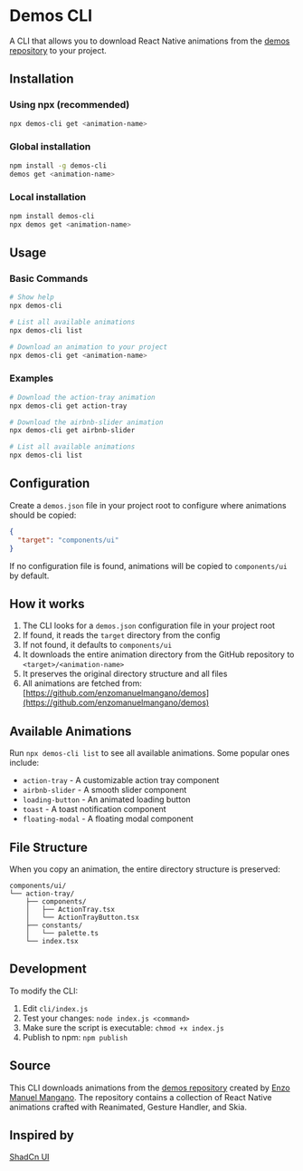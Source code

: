 # Demos CLI

A CLI that allows you to download React Native animations from the [demos repository](https://github.com/enzomanuelmangano/demos) to your project.

## Installation

### Using npx (recommended)

```bash
npx demos-cli get <animation-name>
```

### Global installation

```bash
npm install -g demos-cli
demos get <animation-name>
```

### Local installation

```bash
npm install demos-cli
npx demos get <animation-name>
```

## Usage

### Basic Commands

```bash
# Show help
npx demos-cli

# List all available animations
npx demos-cli list

# Download an animation to your project
npx demos-cli get <animation-name>
```

### Examples

```bash
# Download the action-tray animation
npx demos-cli get action-tray

# Download the airbnb-slider animation
npx demos-cli get airbnb-slider

# List all available animations
npx demos-cli list
```

## Configuration

Create a `demos.json` file in your project root to configure where animations should be copied:

```json
{
  "target": "components/ui"
}
```

If no configuration file is found, animations will be copied to `components/ui` by default.

## How it works

1. The CLI looks for a `demos.json` configuration file in your project root
2. If found, it reads the `target` directory from the config
3. If not found, it defaults to `components/ui`
4. It downloads the entire animation directory from the GitHub repository to `<target>/<animation-name>`
5. It preserves the original directory structure and all files
6. All animations are fetched from: [https://github.com/enzomanuelmangano/demos](https://github.com/enzomanuelmangano/demos)

## Available Animations

Run `npx demos-cli list` to see all available animations. Some popular ones include:

- `action-tray` - A customizable action tray component
- `airbnb-slider` - A smooth slider component
- `loading-button` - An animated loading button
- `toast` - A toast notification component
- `floating-modal` - A floating modal component

## File Structure

When you copy an animation, the entire directory structure is preserved:

```
components/ui/
└── action-tray/
    ├── components/
    │   ├── ActionTray.tsx
    │   └── ActionTrayButton.tsx
    ├── constants/
    │   └── palette.ts
    └── index.tsx
```

## Development

To modify the CLI:

1. Edit `cli/index.js`
2. Test your changes: `node index.js <command>`
3. Make sure the script is executable: `chmod +x index.js`
4. Publish to npm: `npm publish`

## Source

This CLI downloads animations from the [demos repository](https://github.com/enzomanuelmangano/demos) created by [Enzo Manuel Mangano](https://github.com/enzomanuelmangano). The repository contains a collection of React Native animations crafted with Reanimated, Gesture Handler, and Skia.

## Inspired by

[ShadCn UI](https://github.com/shadcn-ui)
